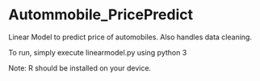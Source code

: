 # Autommobile_PricePredict
Linear Model to predict price of automobiles. Also handles data cleaning.

To run, simply execute linearmodel.py using python 3

Note: R should be installed on your device.
